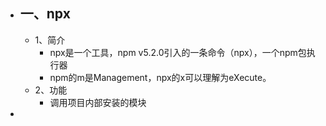 - ## 一、npx
	- 1、简介
		- npx是一个工具，npm v5.2.0引入的一条命令（npx），一个npm包执行器
		- npm的m是Management，npx的x可以理解为eXecute。
	- 2、功能
		- 调用项目内部安装的模块
-